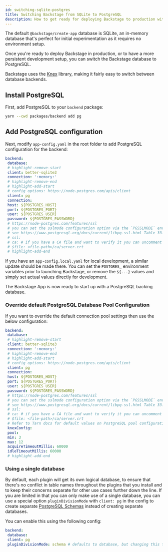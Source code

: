 ```yaml
---
id: switching-sqlite-postgres
title: Switching Backstage from SQLite to PostgreSQL
description: How to get ready for deploying Backstage to production with PostgreSQL
---
```


The default `@backstage/create-app` database is SQLite, an in-memory database
that's perfect for initial experimentation as it requires no environment setup.

Once you're ready to deploy Backstage in production, or to have a more
persistent development setup, you can switch the Backstage database to
PostgreSQL.

Backstage uses the [Knex](https://knexjs.org/) library, making it fairly easy to
switch between database backends.

## Install PostgreSQL

First, add PostgreSQL to your `backend` package:

```bash title="From your Backstage root directory"
yarn --cwd packages/backend add pg
```

## Add PostgreSQL configuration

Next, modify `app-config.yaml` in the root folder to add PostgreSQL
configuration for the backend:

```yaml title="app-config.yaml"
backend:
 database:
 # highlight-remove-start
 client: better-sqlite3
 connection: ':memory:'
 # highlight-remove-end
 # highlight-add-start
 # config options: https://node-postgres.com/apis/client
 client: pg
 connection:
 host: ${POSTGRES_HOST}
 port: ${POSTGRES_PORT}
 user: ${POSTGRES_USER}
 password: ${POSTGRES_PASSWORD}
 # https://node-postgres.com/features/ssl
 # you can set the sslmode configuration option via the `PGSSLMODE` environment variable
 # see https://www.postgresql.org/docs/current/libpq-ssl.html Table 33.1. SSL Mode Descriptions (e.g. require)
 # ssl:
 # ca: # if you have a CA file and want to verify it you can uncomment this section
 # $file: <file-path>/ca/server.crt
 # highlight-add-end
```

If you have an `app-config.local.yaml` for local development, a similar update
should be made there. You can set the `POSTGRES_` environment variables prior to
launching Backstage, or remove the `${...}` values and simply set actual values
directly for development.

The Backstage App is now ready to start up with a PostgreSQL backing database.

### Override default PostgreSQL Database Pool Configuration

If you want to override the default connection pool settings then use the below configuration:

```yaml title="app-config.local.yaml"
backend:
 database:
 # highlight-remove-start
 client: better-sqlite3
 connection: ':memory:'
 # highlight-remove-end
 # highlight-add-start
 # config options: https://node-postgres.com/apis/client
 client: pg
 connection:
 host: ${POSTGRES_HOST}
 port: ${POSTGRES_PORT}
 user: ${POSTGRES_USER}
 password: ${POSTGRES_PASSWORD}
 # https://node-postgres.com/features/ssl
 # you can set the sslmode configuration option via the `PGSSLMODE` environment variable
 # see https://www.postgresql.org/docs/current/libpq-ssl.html Table 33.1. SSL Mode Descriptions (e.g. require)
 # ssl:
 # ca: # if you have a CA file and want to verify it you can uncomment this section
 # $file: <file-path>/ca/server.crt
 # Refer to Tarn docs for default values on PostgreSQL pool configuration - https://github.com/Vincit/tarn.js
 knexConfig:
 pool:
 min: 3
 max: 12
 acquireTimeoutMillis: 60000
 idleTimeoutMillis: 60000
 # highlight-add-end
```

### Using a single database

By default, each plugin will get its own logical database, to ensure that there's no conflict in table names throughout the plugins that you install and to keep their concerns separate for other use cases further down the line. If you are limited in that you can only make use of a single database, you can use a special option `pluginDivisionMode` with `client: pg` in the config to create separate [PostgreSQL Schemas](https://www.postgresql.org/docs/current/ddl-schemas.html) instead of creating separate databases.

You can enable this using the following config:

```yaml
backend:
 database:
 client: pg
 pluginDivisionMode: schema # defaults to database, but changing this to schema means plugins will be given their own schema (in the specified/default database)
```
